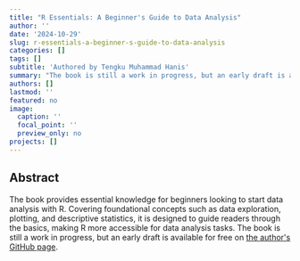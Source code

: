 ```yaml
---
title: "R Essentials: A Beginner's Guide to Data Analysis"
author: ''
date: '2024-10-29'
slug: r-essentials-a-beginner-s-guide-to-data-analysis
categories: []
tags: []
subtitle: 'Authored by Tengku Muhammad Hanis'
summary: "The book is still a work in progress, but an early draft is available for free on [the author's GitHub page](https://tengku-hanis.github.io/r_essential/)."
authors: []
lastmod: ''
featured: no
image:
  caption: ''
  focal_point: ''
  preview_only: no
projects: []
---
```


## **Abstract**

The book provides essential knowledge for beginners looking to start data analysis with R. Covering foundational concepts such as data exploration, plotting, and descriptive statistics, it is designed to guide readers through the basics, making R more accessible for data analysis tasks. The book is still a work in progress, but an early draft is available for free on [the author's GitHub page](https://tengku-hanis.github.io/r_essential/).

